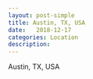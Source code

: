 ```yaml
---
layout: post-simple
title: Austin, TX, USA
date:   2018-12-17
categories: Location
description: 
---
```


Austin, TX, USA